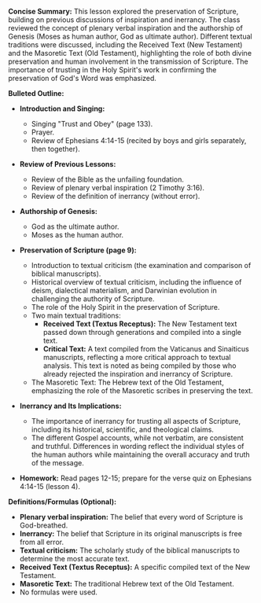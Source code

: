 **Concise Summary:** This lesson explored the preservation of Scripture, building on previous discussions of inspiration and inerrancy.  The class reviewed the concept of plenary verbal inspiration and the authorship of Genesis (Moses as human author, God as ultimate author).  Different textual traditions were discussed, including the Received Text (New Testament) and the Masoretic Text (Old Testament), highlighting the role of both divine preservation and human involvement in the transmission of Scripture. The importance of trusting in the Holy Spirit's work in confirming the preservation of God's Word was emphasized.


**Bulleted Outline:**

* **Introduction and Singing:**
    * Singing "Trust and Obey" (page 133).
    * Prayer.
    * Review of Ephesians 4:14-15 (recited by boys and girls separately, then together).

* **Review of Previous Lessons:**
    * Review of the Bible as the unfailing foundation.
    * Review of plenary verbal inspiration (2 Timothy 3:16).
    * Review of the definition of inerrancy (without error).

* **Authorship of Genesis:**
    * God as the ultimate author.
    * Moses as the human author.

* **Preservation of Scripture (page 9):**
    * Introduction to textual criticism (the examination and comparison of biblical manuscripts).
    * Historical overview of textual criticism, including the influence of deism, dialectical materialism, and Darwinian evolution in challenging the authority of Scripture.
    * The role of the Holy Spirit in the preservation of Scripture.
    * Two main textual traditions:
        * **Received Text (Textus Receptus):** The New Testament text passed down through generations and compiled into a single text.
        * **Critical Text:** A text compiled from the Vaticanus and Sinaiticus manuscripts, reflecting a more critical approach to textual analysis.  This text is noted as being compiled by those who already rejected the inspiration and inerrancy of Scripture.
    * The Masoretic Text: The Hebrew text of the Old Testament, emphasizing the role of the Masoretic scribes in preserving the text.


* **Inerrancy and Its Implications:**
    * The importance of inerrancy for trusting all aspects of Scripture, including its historical, scientific, and theological claims.
    * The different Gospel accounts, while not verbatim, are consistent and truthful.  Differences in wording reflect the individual styles of the human authors while maintaining the overall accuracy and truth of the message.

* **Homework:** Read pages 12-15; prepare for the verse quiz on Ephesians 4:14-15 (lesson 4).


**Definitions/Formulas (Optional):**

* **Plenary verbal inspiration:** The belief that every word of Scripture is God-breathed.
* **Inerrancy:** The belief that Scripture in its original manuscripts is free from all error.
* **Textual criticism:** The scholarly study of the biblical manuscripts to determine the most accurate text.
* **Received Text (Textus Receptus):** A specific compiled text of the New Testament.
* **Masoretic Text:** The traditional Hebrew text of the Old Testament.
* No formulas were used.

